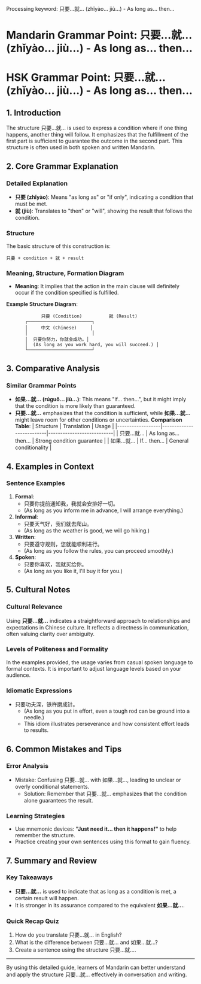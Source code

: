 Processing keyword: 只要...就... (zhǐyào... jiù...) - As long as... then...
# Mandarin Grammar Point: 只要...就... (zhǐyào... jiù...) - As long as... then...
# HSK Grammar Point: 只要...就... (zhǐyào... jiù...) - As long as... then...
## 1. Introduction
The structure 只要...就... is used to express a condition where if one thing happens, another thing will follow. It emphasizes that the fulfillment of the first part is sufficient to guarantee the outcome in the second part. This structure is often used in both spoken and written Mandarin.
## 2. Core Grammar Explanation
### Detailed Explanation
- **只要 (zhǐyào)**: Means "as long as" or "if only", indicating a condition that must be met.
- **就 (jiù)**: Translates to "then" or "will", showing the result that follows the condition.
### Structure
The basic structure of this construction is:
```
只要 + condition + 就 + result
```
### Meaning, Structure, Formation Diagram
- **Meaning**: It implies that the action in the main clause will definitely occur if the condition specified is fulfilled.
  
**Example Structure Diagram**:
```
             只要 (Condition)          就 (Result)
       ┌────────────────────────┐
       │     中文 (Chinese)     │
       │                        │
       │  只要你努力，你就会成功。│
       │  (As long as you work hard, you will succeed.) │
       └────────────────────────┘
```
## 3. Comparative Analysis
### Similar Grammar Points
- **如果...就... (rúguǒ... jiù...)**: This means "if... then...", but it might imply that the condition is more likely than guaranteed. 
- **只要...就...** emphasizes that the condition is sufficient, while **如果...就...** might leave room for other conditions or uncertainties.
**Comparison Table**:
| Structure       | Translation              | Usage                     |
|------------------|--------------------------|---------------------------|
| 只要...就...   | As long as... then...    | Strong condition guarantee |
| 如果...就...   | If... then...             | General conditionality    |
## 4. Examples in Context
### Sentence Examples
1. **Formal**:
   - 只要你提前通知我，我就会安排好一切。
   - (As long as you inform me in advance, I will arrange everything.)
2. **Informal**:
   - 只要天气好，我们就去爬山。
   - (As long as the weather is good, we will go hiking.)
3. **Written**:
   - 只要遵守规则，您就能顺利进行。
   - (As long as you follow the rules, you can proceed smoothly.)
4. **Spoken**:
   - 只要你喜欢，我就买给你。
   - (As long as you like it, I'll buy it for you.)
## 5. Cultural Notes
### Cultural Relevance
Using **只要...就...** indicates a straightforward approach to relationships and expectations in Chinese culture. It reflects a directness in communication, often valuing clarity over ambiguity. 
### Levels of Politeness and Formality
In the examples provided, the usage varies from casual spoken language to formal contexts. It is important to adjust language levels based on your audience.
### Idiomatic Expressions
- 只要功夫深，铁杵磨成针。
  - (As long as you put in effort, even a tough rod can be ground into a needle.)
  - This idiom illustrates perseverance and how consistent effort leads to results.
## 6. Common Mistakes and Tips
### Error Analysis
- Mistake: Confusing 只要...就... with 如果...就..., leading to unclear or overly conditional statements.
  - Solution: Remember that 只要...就... emphasizes that the condition alone guarantees the result.
### Learning Strategies
- Use mnemonic devices: **"Just need it... then it happens!"** to help remember the structure.
- Practice creating your own sentences using this format to gain fluency.
## 7. Summary and Review
### Key Takeaways
- **只要...就...** is used to indicate that as long as a condition is met, a certain result will happen.
- It is stronger in its assurance compared to the equivalent **如果...就...**.
### Quick Recap Quiz
1. How do you translate 只要...就... in English?
2. What is the difference between 只要...就... and 如果...就...?
3. Create a sentence using the structure 只要...就....
---
By using this detailed guide, learners of Mandarin can better understand and apply the structure 只要...就... effectively in conversation and writing.

